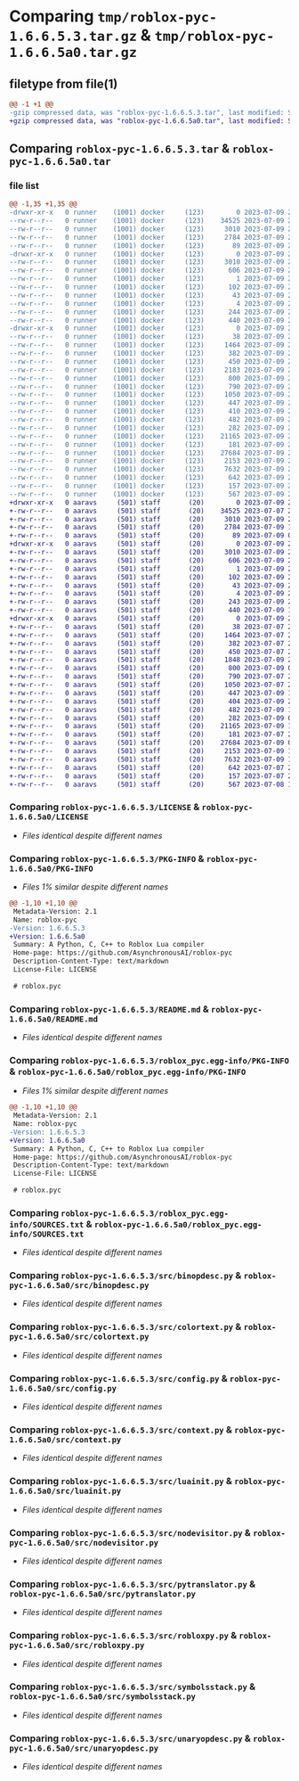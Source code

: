 # Comparing `tmp/roblox-pyc-1.6.6.5.3.tar.gz` & `tmp/roblox-pyc-1.6.6.5a0.tar.gz`

## filetype from file(1)

```diff
@@ -1 +1 @@
-gzip compressed data, was "roblox-pyc-1.6.6.5.3.tar", last modified: Sun Jul  9 20:54:42 2023, max compression
+gzip compressed data, was "roblox-pyc-1.6.6.5a0.tar", last modified: Sun Jul  9 20:03:59 2023, max compression
```

## Comparing `roblox-pyc-1.6.6.5.3.tar` & `roblox-pyc-1.6.6.5a0.tar`

### file list

```diff
@@ -1,35 +1,35 @@
-drwxr-xr-x   0 runner    (1001) docker     (123)        0 2023-07-09 20:54:42.366372 roblox-pyc-1.6.6.5.3/
--rw-r--r--   0 runner    (1001) docker     (123)    34525 2023-07-09 20:54:32.000000 roblox-pyc-1.6.6.5.3/LICENSE
--rw-r--r--   0 runner    (1001) docker     (123)     3010 2023-07-09 20:54:42.366372 roblox-pyc-1.6.6.5.3/PKG-INFO
--rw-r--r--   0 runner    (1001) docker     (123)     2784 2023-07-09 20:54:32.000000 roblox-pyc-1.6.6.5.3/README.md
--rw-r--r--   0 runner    (1001) docker     (123)       89 2023-07-09 20:54:32.000000 roblox-pyc-1.6.6.5.3/pyproject.toml
-drwxr-xr-x   0 runner    (1001) docker     (123)        0 2023-07-09 20:54:42.362372 roblox-pyc-1.6.6.5.3/roblox_pyc.egg-info/
--rw-r--r--   0 runner    (1001) docker     (123)     3010 2023-07-09 20:54:42.000000 roblox-pyc-1.6.6.5.3/roblox_pyc.egg-info/PKG-INFO
--rw-r--r--   0 runner    (1001) docker     (123)      606 2023-07-09 20:54:42.000000 roblox-pyc-1.6.6.5.3/roblox_pyc.egg-info/SOURCES.txt
--rw-r--r--   0 runner    (1001) docker     (123)        1 2023-07-09 20:54:42.000000 roblox-pyc-1.6.6.5.3/roblox_pyc.egg-info/dependency_links.txt
--rw-r--r--   0 runner    (1001) docker     (123)      102 2023-07-09 20:54:42.000000 roblox-pyc-1.6.6.5.3/roblox_pyc.egg-info/entry_points.txt
--rw-r--r--   0 runner    (1001) docker     (123)       43 2023-07-09 20:54:42.000000 roblox-pyc-1.6.6.5.3/roblox_pyc.egg-info/requires.txt
--rw-r--r--   0 runner    (1001) docker     (123)        4 2023-07-09 20:54:42.000000 roblox-pyc-1.6.6.5.3/roblox_pyc.egg-info/top_level.txt
--rw-r--r--   0 runner    (1001) docker     (123)      244 2023-07-09 20:54:42.366372 roblox-pyc-1.6.6.5.3/setup.cfg
--rw-r--r--   0 runner    (1001) docker     (123)      440 2023-07-09 20:54:32.000000 roblox-pyc-1.6.6.5.3/setup.py
-drwxr-xr-x   0 runner    (1001) docker     (123)        0 2023-07-09 20:54:42.366372 roblox-pyc-1.6.6.5.3/src/
--rw-r--r--   0 runner    (1001) docker     (123)       38 2023-07-09 20:54:32.000000 roblox-pyc-1.6.6.5.3/src/__init__.py
--rw-r--r--   0 runner    (1001) docker     (123)     1464 2023-07-09 20:54:32.000000 roblox-pyc-1.6.6.5.3/src/binopdesc.py
--rw-r--r--   0 runner    (1001) docker     (123)      382 2023-07-09 20:54:32.000000 roblox-pyc-1.6.6.5.3/src/boolopdesc.py
--rw-r--r--   0 runner    (1001) docker     (123)      450 2023-07-09 20:54:32.000000 roblox-pyc-1.6.6.5.3/src/cmpopdesc.py
--rw-r--r--   0 runner    (1001) docker     (123)     2183 2023-07-09 20:54:32.000000 roblox-pyc-1.6.6.5.3/src/cnodevisitor.py
--rw-r--r--   0 runner    (1001) docker     (123)      800 2023-07-09 20:54:32.000000 roblox-pyc-1.6.6.5.3/src/colortext.py
--rw-r--r--   0 runner    (1001) docker     (123)      790 2023-07-09 20:54:32.000000 roblox-pyc-1.6.6.5.3/src/config.py
--rw-r--r--   0 runner    (1001) docker     (123)     1050 2023-07-09 20:54:32.000000 roblox-pyc-1.6.6.5.3/src/context.py
--rw-r--r--   0 runner    (1001) docker     (123)      447 2023-07-09 20:54:32.000000 roblox-pyc-1.6.6.5.3/src/cpAST.py
--rw-r--r--   0 runner    (1001) docker     (123)      410 2023-07-09 20:54:32.000000 roblox-pyc-1.6.6.5.3/src/ctranslator.py
--rw-r--r--   0 runner    (1001) docker     (123)      482 2023-07-09 20:54:32.000000 roblox-pyc-1.6.6.5.3/src/header.py
--rw-r--r--   0 runner    (1001) docker     (123)      282 2023-07-09 20:54:32.000000 roblox-pyc-1.6.6.5.3/src/loopcounter.py
--rw-r--r--   0 runner    (1001) docker     (123)    21165 2023-07-09 20:54:32.000000 roblox-pyc-1.6.6.5.3/src/luainit.py
--rw-r--r--   0 runner    (1001) docker     (123)      181 2023-07-09 20:54:32.000000 roblox-pyc-1.6.6.5.3/src/nameconstdesc.py
--rw-r--r--   0 runner    (1001) docker     (123)    27684 2023-07-09 20:54:32.000000 roblox-pyc-1.6.6.5.3/src/nodevisitor.py
--rw-r--r--   0 runner    (1001) docker     (123)     2153 2023-07-09 20:54:32.000000 roblox-pyc-1.6.6.5.3/src/pytranslator.py
--rw-r--r--   0 runner    (1001) docker     (123)     7632 2023-07-09 20:54:32.000000 roblox-pyc-1.6.6.5.3/src/robloxpy.py
--rw-r--r--   0 runner    (1001) docker     (123)      642 2023-07-09 20:54:32.000000 roblox-pyc-1.6.6.5.3/src/symbolsstack.py
--rw-r--r--   0 runner    (1001) docker     (123)      157 2023-07-09 20:54:32.000000 roblox-pyc-1.6.6.5.3/src/tokenendmode.py
--rw-r--r--   0 runner    (1001) docker     (123)      567 2023-07-09 20:54:32.000000 roblox-pyc-1.6.6.5.3/src/unaryopdesc.py
+drwxr-xr-x   0 aaravs     (501) staff       (20)        0 2023-07-09 20:03:59.818242 roblox-pyc-1.6.6.5a0/
+-rw-r--r--   0 aaravs     (501) staff       (20)    34525 2023-07-07 21:26:51.000000 roblox-pyc-1.6.6.5a0/LICENSE
+-rw-r--r--   0 aaravs     (501) staff       (20)     3010 2023-07-09 20:03:59.818469 roblox-pyc-1.6.6.5a0/PKG-INFO
+-rw-r--r--   0 aaravs     (501) staff       (20)     2784 2023-07-09 17:36:20.000000 roblox-pyc-1.6.6.5a0/README.md
+-rw-r--r--   0 aaravs     (501) staff       (20)       89 2023-07-09 01:34:29.000000 roblox-pyc-1.6.6.5a0/pyproject.toml
+drwxr-xr-x   0 aaravs     (501) staff       (20)        0 2023-07-09 20:03:59.798189 roblox-pyc-1.6.6.5a0/roblox_pyc.egg-info/
+-rw-r--r--   0 aaravs     (501) staff       (20)     3010 2023-07-09 20:03:59.000000 roblox-pyc-1.6.6.5a0/roblox_pyc.egg-info/PKG-INFO
+-rw-r--r--   0 aaravs     (501) staff       (20)      606 2023-07-09 20:03:59.000000 roblox-pyc-1.6.6.5a0/roblox_pyc.egg-info/SOURCES.txt
+-rw-r--r--   0 aaravs     (501) staff       (20)        1 2023-07-09 20:03:59.000000 roblox-pyc-1.6.6.5a0/roblox_pyc.egg-info/dependency_links.txt
+-rw-r--r--   0 aaravs     (501) staff       (20)      102 2023-07-09 20:03:59.000000 roblox-pyc-1.6.6.5a0/roblox_pyc.egg-info/entry_points.txt
+-rw-r--r--   0 aaravs     (501) staff       (20)       43 2023-07-09 20:03:59.000000 roblox-pyc-1.6.6.5a0/roblox_pyc.egg-info/requires.txt
+-rw-r--r--   0 aaravs     (501) staff       (20)        4 2023-07-09 20:03:59.000000 roblox-pyc-1.6.6.5a0/roblox_pyc.egg-info/top_level.txt
+-rw-r--r--   0 aaravs     (501) staff       (20)      243 2023-07-09 20:03:59.819423 roblox-pyc-1.6.6.5a0/setup.cfg
+-rw-r--r--   0 aaravs     (501) staff       (20)      440 2023-07-09 15:41:08.000000 roblox-pyc-1.6.6.5a0/setup.py
+drwxr-xr-x   0 aaravs     (501) staff       (20)        0 2023-07-09 20:03:59.817083 roblox-pyc-1.6.6.5a0/src/
+-rw-r--r--   0 aaravs     (501) staff       (20)       38 2023-07-07 21:26:51.000000 roblox-pyc-1.6.6.5a0/src/__init__.py
+-rw-r--r--   0 aaravs     (501) staff       (20)     1464 2023-07-07 21:26:51.000000 roblox-pyc-1.6.6.5a0/src/binopdesc.py
+-rw-r--r--   0 aaravs     (501) staff       (20)      382 2023-07-07 21:26:51.000000 roblox-pyc-1.6.6.5a0/src/boolopdesc.py
+-rw-r--r--   0 aaravs     (501) staff       (20)      450 2023-07-07 21:26:51.000000 roblox-pyc-1.6.6.5a0/src/cmpopdesc.py
+-rw-r--r--   0 aaravs     (501) staff       (20)     1848 2023-07-09 20:00:46.000000 roblox-pyc-1.6.6.5a0/src/cnodevisitor.py
+-rw-r--r--   0 aaravs     (501) staff       (20)      800 2023-07-09 03:44:33.000000 roblox-pyc-1.6.6.5a0/src/colortext.py
+-rw-r--r--   0 aaravs     (501) staff       (20)      790 2023-07-07 21:26:51.000000 roblox-pyc-1.6.6.5a0/src/config.py
+-rw-r--r--   0 aaravs     (501) staff       (20)     1050 2023-07-07 21:26:51.000000 roblox-pyc-1.6.6.5a0/src/context.py
+-rw-r--r--   0 aaravs     (501) staff       (20)      447 2023-07-09 15:13:23.000000 roblox-pyc-1.6.6.5a0/src/cpAST.py
+-rw-r--r--   0 aaravs     (501) staff       (20)      404 2023-07-09 20:02:43.000000 roblox-pyc-1.6.6.5a0/src/ctranslator.py
+-rw-r--r--   0 aaravs     (501) staff       (20)      482 2023-07-09 17:33:56.000000 roblox-pyc-1.6.6.5a0/src/header.py
+-rw-r--r--   0 aaravs     (501) staff       (20)      282 2023-07-09 01:58:37.000000 roblox-pyc-1.6.6.5a0/src/loopcounter.py
+-rw-r--r--   0 aaravs     (501) staff       (20)    21165 2023-07-09 17:23:29.000000 roblox-pyc-1.6.6.5a0/src/luainit.py
+-rw-r--r--   0 aaravs     (501) staff       (20)      181 2023-07-07 21:26:51.000000 roblox-pyc-1.6.6.5a0/src/nameconstdesc.py
+-rw-r--r--   0 aaravs     (501) staff       (20)    27684 2023-07-09 01:59:38.000000 roblox-pyc-1.6.6.5a0/src/nodevisitor.py
+-rw-r--r--   0 aaravs     (501) staff       (20)     2153 2023-07-09 17:33:27.000000 roblox-pyc-1.6.6.5a0/src/pytranslator.py
+-rw-r--r--   0 aaravs     (501) staff       (20)     7632 2023-07-09 18:40:50.000000 roblox-pyc-1.6.6.5a0/src/robloxpy.py
+-rw-r--r--   0 aaravs     (501) staff       (20)      642 2023-07-07 21:26:51.000000 roblox-pyc-1.6.6.5a0/src/symbolsstack.py
+-rw-r--r--   0 aaravs     (501) staff       (20)      157 2023-07-07 21:26:51.000000 roblox-pyc-1.6.6.5a0/src/tokenendmode.py
+-rw-r--r--   0 aaravs     (501) staff       (20)      567 2023-07-08 14:04:57.000000 roblox-pyc-1.6.6.5a0/src/unaryopdesc.py
```

### Comparing `roblox-pyc-1.6.6.5.3/LICENSE` & `roblox-pyc-1.6.6.5a0/LICENSE`

 * *Files identical despite different names*

### Comparing `roblox-pyc-1.6.6.5.3/PKG-INFO` & `roblox-pyc-1.6.6.5a0/PKG-INFO`

 * *Files 1% similar despite different names*

```diff
@@ -1,10 +1,10 @@
 Metadata-Version: 2.1
 Name: roblox-pyc
-Version: 1.6.6.5.3
+Version: 1.6.6.5a0
 Summary: A Python, C, C++ to Roblox Lua compiler
 Home-page: https://github.com/AsynchronousAI/roblox-pyc
 Description-Content-Type: text/markdown
 License-File: LICENSE
 
 # roblox.pyc
```

### Comparing `roblox-pyc-1.6.6.5.3/README.md` & `roblox-pyc-1.6.6.5a0/README.md`

 * *Files identical despite different names*

### Comparing `roblox-pyc-1.6.6.5.3/roblox_pyc.egg-info/PKG-INFO` & `roblox-pyc-1.6.6.5a0/roblox_pyc.egg-info/PKG-INFO`

 * *Files 1% similar despite different names*

```diff
@@ -1,10 +1,10 @@
 Metadata-Version: 2.1
 Name: roblox-pyc
-Version: 1.6.6.5.3
+Version: 1.6.6.5a0
 Summary: A Python, C, C++ to Roblox Lua compiler
 Home-page: https://github.com/AsynchronousAI/roblox-pyc
 Description-Content-Type: text/markdown
 License-File: LICENSE
 
 # roblox.pyc
```

### Comparing `roblox-pyc-1.6.6.5.3/roblox_pyc.egg-info/SOURCES.txt` & `roblox-pyc-1.6.6.5a0/roblox_pyc.egg-info/SOURCES.txt`

 * *Files identical despite different names*

### Comparing `roblox-pyc-1.6.6.5.3/src/binopdesc.py` & `roblox-pyc-1.6.6.5a0/src/binopdesc.py`

 * *Files identical despite different names*

### Comparing `roblox-pyc-1.6.6.5.3/src/colortext.py` & `roblox-pyc-1.6.6.5a0/src/colortext.py`

 * *Files identical despite different names*

### Comparing `roblox-pyc-1.6.6.5.3/src/config.py` & `roblox-pyc-1.6.6.5a0/src/config.py`

 * *Files identical despite different names*

### Comparing `roblox-pyc-1.6.6.5.3/src/context.py` & `roblox-pyc-1.6.6.5a0/src/context.py`

 * *Files identical despite different names*

### Comparing `roblox-pyc-1.6.6.5.3/src/luainit.py` & `roblox-pyc-1.6.6.5a0/src/luainit.py`

 * *Files identical despite different names*

### Comparing `roblox-pyc-1.6.6.5.3/src/nodevisitor.py` & `roblox-pyc-1.6.6.5a0/src/nodevisitor.py`

 * *Files identical despite different names*

### Comparing `roblox-pyc-1.6.6.5.3/src/pytranslator.py` & `roblox-pyc-1.6.6.5a0/src/pytranslator.py`

 * *Files identical despite different names*

### Comparing `roblox-pyc-1.6.6.5.3/src/robloxpy.py` & `roblox-pyc-1.6.6.5a0/src/robloxpy.py`

 * *Files identical despite different names*

### Comparing `roblox-pyc-1.6.6.5.3/src/symbolsstack.py` & `roblox-pyc-1.6.6.5a0/src/symbolsstack.py`

 * *Files identical despite different names*

### Comparing `roblox-pyc-1.6.6.5.3/src/unaryopdesc.py` & `roblox-pyc-1.6.6.5a0/src/unaryopdesc.py`

 * *Files identical despite different names*

